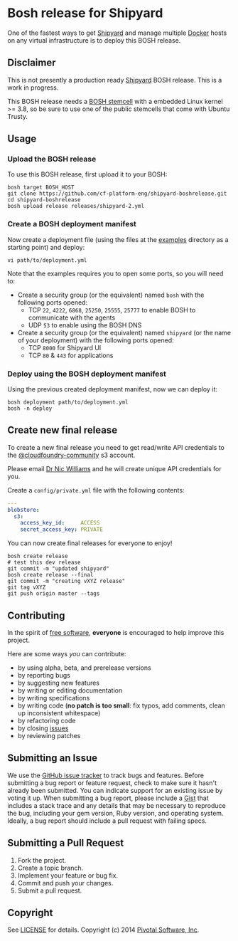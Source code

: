 # Bosh release for Shipyard

One of the fastest ways to get [Shipyard](http://shipyard-project.com/) and manage multiple [Docker](https://www.docker.io/) hosts on any virtual infrastructure is to deploy this BOSH release.

## Disclaimer

This is not presently a production ready [Shipyard](http://shipyard-project.com/) BOSH release. This is a work in progress.

This BOSH release needs a [BOSH stemcell](http://bosh_artifacts.cfapps.io/file_collections?type=stemcells) with a embedded Linux kernel >= 3.8, so be sure to use one of the public stemcells that come with Ubuntu Trusty.

## Usage

### Upload the BOSH release

To use this BOSH release, first upload it to your BOSH:

```
bosh target BOSH_HOST
git clone https://github.com/cf-platform-eng/shipyard-boshrelease.git
cd shipyard-boshrelease
bosh upload release releases/shipyard-2.yml
```

### Create a BOSH deployment manifest

Now create a deployment file (using the files at the [examples](https://github.com/cf-platform-eng/shipyard-boshrelease/tree/master/examples) directory as a starting point) and deploy:

```
vi path/to/deployment.yml
```

Note that the examples requires you to open some ports, so you will need to:

* Create a security group (or the equivalent) named `bosh` with the following ports opened:
    - TCP `22`, `4222`, `6868`, `25250`, `25555`, `25777` to enable BOSH to communicate with the agents
    - UDP `53` to enable using the BOSH DNS
* Create a security group (or the equivalent) named `shipyard` (or the name of your deployment) with the following ports opened:
    - TCP `8000` for Shipyard UI
    - TCP `80` & `443` for applications

### Deploy using the BOSH deployment manifest

Using the previous created deployment manifest, now we can deploy it:

```
bosh deployment path/to/deployment.yml
bosh -n deploy
```

## Create new final release

To create a new final release you need to get read/write API credentials to the [@cloudfoundry-community](https://github.com/cloudfoundry-community) s3 account.

Please email [Dr Nic Williams](mailto:&#x64;&#x72;&#x6E;&#x69;&#x63;&#x77;&#x69;&#x6C;&#x6C;&#x69;&#x61;&#x6D;&#x73;&#x40;&#x67;&#x6D;&#x61;&#x69;&#x6C;&#x2E;&#x63;&#x6F;&#x6D;) and he will create unique API credentials for you.

Create a `config/private.yml` file with the following contents:

``` yaml
---
blobstore:
  s3:
    access_key_id:     ACCESS
    secret_access_key: PRIVATE
```

You can now create final releases for everyone to enjoy!

```
bosh create release
# test this dev release
git commit -m "updated shipyard"
bosh create release --final
git commit -m "creating vXYZ release"
git tag vXYZ
git push origin master --tags
```

## Contributing

In the spirit of [free software](http://www.fsf.org/licensing/essays/free-sw.html), **everyone** is encouraged to help improve this project.

Here are some ways *you* can contribute:

* by using alpha, beta, and prerelease versions
* by reporting bugs
* by suggesting new features
* by writing or editing documentation
* by writing specifications
* by writing code (**no patch is too small**: fix typos, add comments, clean up inconsistent whitespace)
* by refactoring code
* by closing [issues](https://github.com/cf-platform-eng/shipyard-boshrelease/issues)
* by reviewing patches


Submitting an Issue
-------------------
We use the [GitHub issue tracker](https://github.com/cf-platform-eng/shipyard-boshrelease/issues) to track bugs and features.
Before submitting a bug report or feature request, check to make sure it hasn't already been submitted. You can indicate
support for an existing issue by voting it up. When submitting a bug report, please include a
[Gist](http://gist.github.com/) that includes a stack trace and any details that may be necessary to reproduce the bug,
including your gem version, Ruby version, and operating system. Ideally, a bug report should include a pull request with
 failing specs.


Submitting a Pull Request
-------------------------
1. Fork the project.
2. Create a topic branch.
3. Implement your feature or bug fix.
4. Commit and push your changes.
5. Submit a pull request.

Copyright
---------

See [LICENSE](https://github.com/cf-platform-eng/shipyard-boshrelease/blob/master/LICENSE) for details.
Copyright (c) 2014 [Pivotal Software, Inc](http://www.gopivotal.com/).
